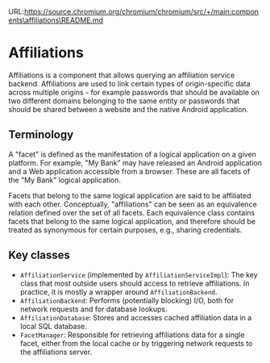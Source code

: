 URL:https://source.chromium.org/chromium/chromium/src/+/main:components\affiliations\README.md
# Affiliations

Affiliations is a component that allows querying an affiliation service backend.
Affiliations are used to link certain types of origin-specific data across
multiple origins - for example passwords that should be available on two
different domains belonging to the same entity or passwords that should be
shared between a website and the native Android application.

## Terminology

A "facet" is defined as the manifestation of a logical application on a given
platform. For example, "My Bank" may have released an Android application and a
Web application accessible from a browser. These are all facets of the "My Bank"
logical application.

Facets that belong to the same logical application are said to be affiliated
with each other. Conceptually, "affiliations" can be seen as an equivalence
relation defined over the set of all facets. Each equivalence class contains
facets that belong to the same logical application, and therefore should be
treated as synonymous for certain purposes, e.g., sharing credentials.

## Key classes

- `AffiliationService` (implemented by `AffiliationServiceImpl`): The key class
  that most outside users should access to retrieve affiliations. In practice,
  it is mostly a wrapper around `AffiliationBackend`.
- `AffiliationBackend`: Performs (potentially blocking) I/O, both for network
  requests and for database lookups.
- `AffiliationDatabase`: Stores and accesses cached affiliation data in a local
  SQL database.
- `FacetManager`: Responsible for retrieving affiliations data for a single
  facet, either from the local cache or by triggering network requests to the
  affiliations server.
